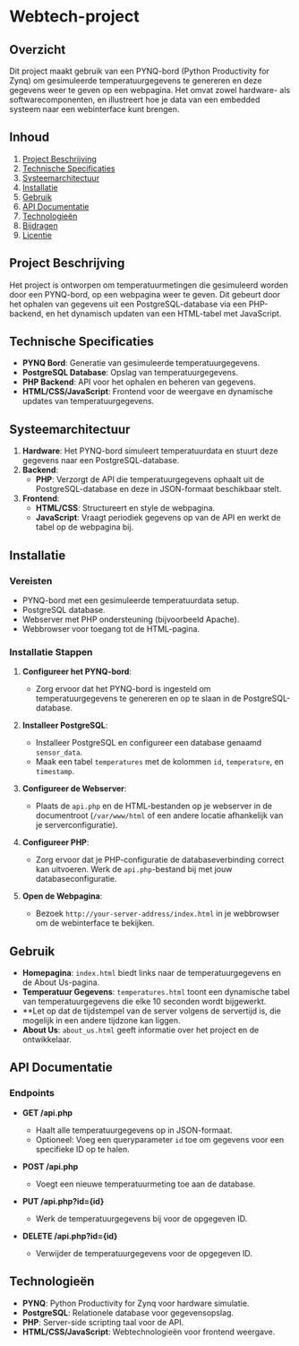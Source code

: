 # Webtech-project

## Overzicht

Dit project maakt gebruik van een PYNQ-bord (Python Productivity for Zynq) om gesimuleerde temperatuurgegevens te genereren en deze gegevens weer te geven op een webpagina. Het omvat zowel hardware- als softwarecomponenten, en illustreert hoe je data van een embedded systeem naar een webinterface kunt brengen.

## Inhoud

1. [Project Beschrijving](#project-beschrijving)
2. [Technische Specificaties](#technische-specificaties)
3. [Systeemarchitectuur](#systeemarchitectuur)
4. [Installatie](#installatie)
5. [Gebruik](#gebruik)
6. [API Documentatie](#api-documentatie)
7. [Technologieën](#technologieën)
8. [Bijdragen](#bijdragen)
9. [Licentie](#licentie)

## Project Beschrijving

Het project is ontworpen om temperatuurmetingen die gesimuleerd worden door een PYNQ-bord, op een webpagina weer te geven. Dit gebeurt door het ophalen van gegevens uit een PostgreSQL-database via een PHP-backend, en het dynamisch updaten van een HTML-tabel met JavaScript.

## Technische Specificaties

- **PYNQ Bord**: Generatie van gesimuleerde temperatuurgegevens.
- **PostgreSQL Database**: Opslag van temperatuurgegevens.
- **PHP Backend**: API voor het ophalen en beheren van gegevens.
- **HTML/CSS/JavaScript**: Frontend voor de weergave en dynamische updates van temperatuurgegevens.

## Systeemarchitectuur

1. **Hardware**: Het PYNQ-bord simuleert temperatuurdata en stuurt deze gegevens naar een PostgreSQL-database.
2. **Backend**:
   - **PHP**: Verzorgt de API die temperatuurgegevens ophaalt uit de PostgreSQL-database en deze in JSON-formaat beschikbaar stelt.
3. **Frontend**:
   - **HTML/CSS**: Structureert en style de webpagina.
   - **JavaScript**: Vraagt periodiek gegevens op van de API en werkt de tabel op de webpagina bij.

## Installatie

### Vereisten

- PYNQ-bord met een gesimuleerde temperatuurdata setup.
- PostgreSQL database.
- Webserver met PHP ondersteuning (bijvoorbeeld Apache).
- Webbrowser voor toegang tot de HTML-pagina.

### Installatie Stappen

1. **Configureer het PYNQ-bord**:
   - Zorg ervoor dat het PYNQ-bord is ingesteld om temperatuurgegevens te genereren en op te slaan in de PostgreSQL-database.

2. **Installeer PostgreSQL**:
   - Installeer PostgreSQL en configureer een database genaamd `sensor_data`.
   - Maak een tabel `temperatures` met de kolommen `id`, `temperature`, en `timestamp`.

3. **Configureer de Webserver**:
   - Plaats de `api.php` en de HTML-bestanden op je webserver in de documentroot (`/var/www/html` of een andere locatie afhankelijk van je serverconfiguratie).

4. **Configureer PHP**:
   - Zorg ervoor dat je PHP-configuratie de databaseverbinding correct kan uitvoeren. Werk de `api.php`-bestand bij met jouw databaseconfiguratie.

5. **Open de Webpagina**:
   - Bezoek `http://your-server-address/index.html` in je webbrowser om de webinterface te bekijken.

## Gebruik

- **Homepagina**: `index.html` biedt links naar de temperatuurgegevens en de About Us-pagina.
- **Temperatuur Gegevens**: `temperatures.html` toont een dynamische tabel van temperatuurgegevens die elke 10 seconden wordt bijgewerkt.
- **Let op dat de tijdstempel van de server volgens de servertijd is, die mogelijk in een andere tijdzone kan liggen.
- **About Us**: `about_us.html` geeft informatie over het project en de ontwikkelaar.

## API Documentatie

### Endpoints

- **GET /api.php**
  - Haalt alle temperatuurgegevens op in JSON-formaat.
  - Optioneel: Voeg een queryparameter `id` toe om gegevens voor een specifieke ID op te halen.

- **POST /api.php**
  - Voegt een nieuwe temperatuurmeting toe aan de database.

- **PUT /api.php?id={id}**
  - Werk de temperatuurgegevens bij voor de opgegeven ID.

- **DELETE /api.php?id={id}**
  - Verwijder de temperatuurgegevens voor de opgegeven ID.

## Technologieën

- **PYNQ**: Python Productivity for Zynq voor hardware simulatie.
- **PostgreSQL**: Relationele database voor gegevensopslag.
- **PHP**: Server-side scripting taal voor de API.
- **HTML/CSS/JavaScript**: Webtechnologieën voor frontend weergave.
